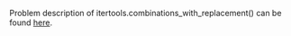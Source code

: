 Problem description of itertools.combinations_with_replacement() can be found [here](https://www.hackerrank.com/challenges/itertools-combinations-with-replacement/problem).